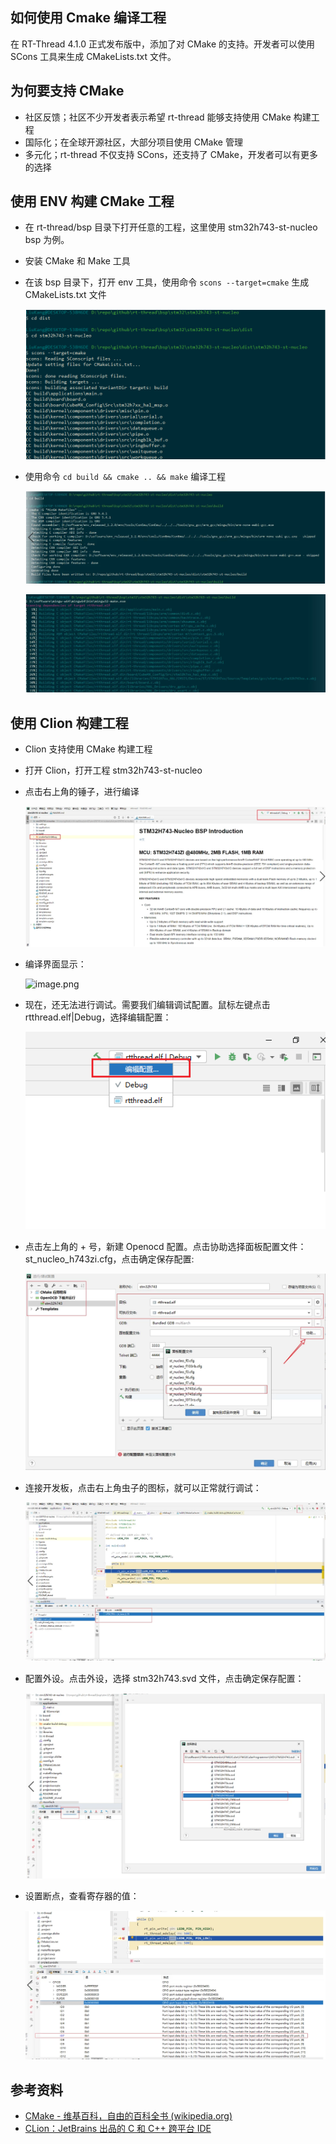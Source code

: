 ## 如何使用 Cmake 编译工程

在 RT-Thread 4.1.0 正式发布版中，添加了对 CMake 的支持。开发者可以使用 SCons 工具来生成 CMakeLists.txt 文件。

## 为何要支持 CMake

- 社区反馈；社区不少开发者表示希望 rt-thread 能够支持使用 CMake 构建工程
- 国际化；在全球开源社区，大部分项目使用 CMake 管理
- 多元化；rt-thread 不仅支持 SCons，还支持了 CMake，开发者可以有更多的选择

## 使用 ENV 构建 CMake 工程

- 在 rt-thread/bsp 目录下打开任意的工程，这里使用 stm32h743-st-nucleo bsp 为例。

- 安装 CMake 和 Make 工具

- 在该 bsp 目录下，打开 env 工具，使用命令 `scons --target=cmake` 生成 CMakeLists.txt  文件

  ![image.png](figures/c3754a7c853140f6a77962e483b44ec8.png)

- 使用命令 `cd build && cmake .. && make` 编译工程

  ![image.png](figures/358b5544a8f918ec3649d11144feb7b3.png.webp)

  ![image.png](figures/099fca6910497a8e37ec65d1d782bacb.png.webp)

## 使用 Clion 构建工程

- Clion 支持使用 CMake 构建工程

- 打开 Clion，打开工程 stm32h743-st-nucleo

- 点击右上角的锤子，进行编译

  ![image.png](figures/925f3f5e0f4ae915d829e880e5c3f927.png.webp)

- 编译界面显示：

  ![image.png](figures/c87d273ef77d551a65c8f313d936b4da.png.webp)

- 现在，还无法进行调试。需要我们编辑调试配置。鼠标左键点击 rtthread.elf|Debug，选择编辑配置：

  ![image.png](figures/496d18d4d387d94add3592a132858faa.png)

- 点击左上角的 + 号，新建 Openocd 配置。点击协助选择面板配置文件：st_nucleo_h743zi.cfg，点击确定保存配置:

  ![image.png](figures/18719d68031beb6cc8359de2a655fbda.png.webp)

- 连接开发板，点击右上角虫子的图标，就可以正常就行调试：

  ![image.png](figures/39af0435ca1c4350a1c1a3a61382bc1f.png.webp)

- 配置外设。点击外设，选择 stm32h743.svd 文件，点击确定保存配置：

  ![image.png](figures/4e3edccd36822f34f5083c0e37b59da3.png.webp)

- 设置断点，查看寄存器的值：

  ![image.png](figures/0b7ed6c3bd2af28a8fb99008f4340bf6.png.webp)

## 参考资料

- [CMake - 维基百科，自由的百科全书 (wikipedia.org)](https://zh.wikipedia.org/wiki/CMake)
- [CLion：JetBrains 出品的 C 和 C++ 跨平台 IDE](https://www.jetbrains.com/zh-cn/clion/)

